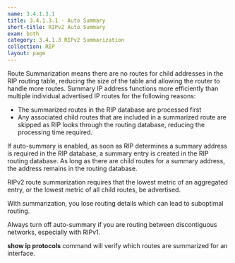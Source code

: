 ```yaml
---
name: 3.4.1.3.1
title: 3.4.1.3.1 - Auto Summary
short-title: RIPv2 Auto Summary
exam: both
category: 3.4.1.3 RIPv2 Summarization
collection: RIP
layout: page
---
```

Route Summarization means there are no routes for child addresses in the RIP routing table, reducing the size of the table and allowing the router to handle more routes. Summary IP address functions more efficiently than multiple individual advertised IP routes for the following reasons:
- The summarized routes in the RIP database are processed first
- Any associated child routes that are included in a summarized route are skipped as RIP looks through the routing database, reducing the processing time required.

If auto-summary is enabled, as soon as RIP determines a summary address is required in the RIP database, a summary entry is created in the RIP routing database. As long as there are child routes for a summary address, the address remains in the routing database.

RIPv2 route summarization requires that the lowest metric of an aggregated entry, or the lowest metric of all child routes, be advertised.

With summarization, you lose routing details which can lead to suboptimal routing.

Always turn off auto-summary if you are routing between discontiguous networks, especially with RIPv1.

**show ip protocols** command will verify which routes are summarized for an interface.